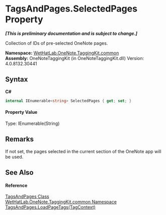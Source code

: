 # TagsAndPages.SelectedPages Property 
 _**\[This is preliminary documentation and is subject to change.\]**_

Collection of IDs of pre-selected OneNote pages.

**Namespace:**&nbsp;<a href="bcdbab9c-63d1-48a4-6937-af53fb8d9a55">WetHatLab.OneNote.TaggingKit.common</a><br />**Assembly:**&nbsp;OneNoteTaggingKit (in OneNoteTaggingKit.dll) Version: 4.0.8132.30441

## Syntax

**C#**<br />
``` C#
internal IEnumerable<string> SelectedPages { get; set; }
```


#### Property Value
Type: IEnumerable(String)

## Remarks
If not set, the pages selected in the current section of the OneNote app will be used.

## See Also


#### Reference
<a href="55690233-0343-b962-e73d-0385d0bc7865">TagsAndPages Class</a><br /><a href="bcdbab9c-63d1-48a4-6937-af53fb8d9a55">WetHatLab.OneNote.TaggingKit.common Namespace</a><br /><a href="b802a68e-5fa3-3ede-b373-27ff320361e6">TagsAndPages.LoadPageTags(TagContext)</a><br />
